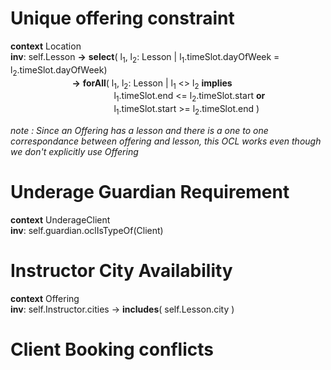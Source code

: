 # Unique offering constraint

**context** Location<br>
**inv**: self.Lesson **->** **select**( l<sub>1</sub>, l<sub>2</sub>: Lesson | l<sub>1</sub>.timeSlot.dayOfWeek = l<sub>2</sub>.timeSlot.dayOfWeek) <br>
&nbsp;&nbsp;&nbsp;&nbsp;&nbsp;&nbsp;&nbsp;&nbsp;&nbsp;&nbsp;&nbsp;&nbsp;&nbsp;&nbsp;&nbsp;&nbsp;&nbsp;&nbsp;&nbsp;&nbsp;&nbsp;&nbsp;&nbsp;&nbsp; **->** **forAll**( l<sub>1</sub>, l<sub>2</sub>: Lesson | l<sub>1</sub> <> l<sub>2</sub> 
 **implies** <br>&nbsp;&nbsp;&nbsp;&nbsp; &nbsp;&nbsp;&nbsp;&nbsp;&nbsp;&nbsp;&nbsp;&nbsp;&nbsp;&nbsp;&nbsp;&nbsp;&nbsp;&nbsp;&nbsp;&nbsp;&nbsp;&nbsp;&nbsp;&nbsp;&nbsp;&nbsp;&nbsp;&nbsp;&nbsp;&nbsp;&nbsp;&nbsp;&nbsp;&nbsp;&nbsp;&nbsp;&nbsp;&nbsp;&nbsp;&nbsp;&nbsp;l<sub>1</sub>.timeSlot.end <= l<sub>2</sub>.timeSlot.start **or** <br> &nbsp;&nbsp;&nbsp;&nbsp;&nbsp;&nbsp;&nbsp;&nbsp;&nbsp;&nbsp;&nbsp;&nbsp;&nbsp;&nbsp;&nbsp;&nbsp;&nbsp;&nbsp;&nbsp;&nbsp;&nbsp;&nbsp;&nbsp;&nbsp;&nbsp;&nbsp;&nbsp;&nbsp;&nbsp;&nbsp;&nbsp;&nbsp;&nbsp;&nbsp;&nbsp;&nbsp;&nbsp;&nbsp;&nbsp;&nbsp;&nbsp;&nbsp;l<sub>1</sub>.timeSlot.start >= l<sub>2</sub>.timeSlot.end )

*note : Since an Offering has a lesson and there is a one to one correspondance between offering and lesson, this OCL works even though we don't explicitly use Offering*

# Underage Guardian Requirement

**context** UnderageClient  
**inv**: self.guardian.oclIsTypeOf(Client)

# Instructor City Availability

**context** Offering <br>
**inv**: self.Instructor.cities -> **includes**( self.Lesson.city )

# Client Booking conflicts

